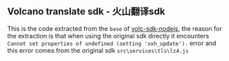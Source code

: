 ## Volcano translate sdk - 火山翻译sdk 

This is the code extracted from the `base` of [volc-sdk-nodejs](https://github.com/volcengine/volc-sdk-nodejs), the reason for the extraction is that when using the original sdk directly it encounters `Cannot set properties of undefined (setting 'xxh_update').` error and this error comes from the original sdk `src\services\tls\lz4.js`
